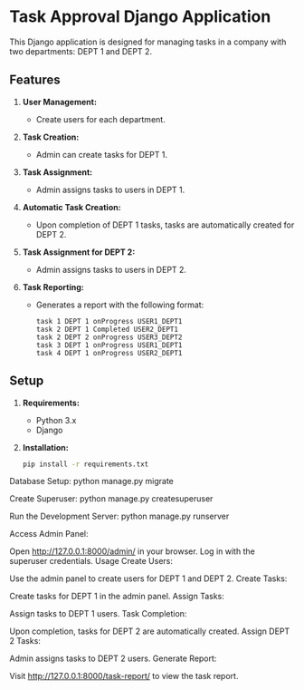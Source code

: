 
# Task Approval Django Application

This Django application is designed for managing tasks in a company with two departments: DEPT 1 and DEPT 2.

## Features

1. **User Management:**
   - Create users for each department.

2. **Task Creation:**
   - Admin can create tasks for DEPT 1.

3. **Task Assignment:**
   - Admin assigns tasks to users in DEPT 1.

4. **Automatic Task Creation:**
   - Upon completion of DEPT 1 tasks, tasks are automatically created for DEPT 2.

5. **Task Assignment for DEPT 2:**
   - Admin assigns tasks to users in DEPT 2.

6. **Task Reporting:**
   - Generates a report with the following format:
     ```
     task 1 DEPT 1 onProgress USER1_DEPT1
     task 2 DEPT 1 Completed USER2_DEPT1
     task 2 DEPT 2 onProgress USER3_DEPT2
     task 3 DEPT 1 onProgress USER1_DEPT1
     task 4 DEPT 1 onProgress USER2_DEPT1
     ```

## Setup

1. **Requirements:**
   - Python 3.x
   - Django

2. **Installation:**
   ```bash
   pip install -r requirements.txt

Database Setup:
python manage.py migrate

Create Superuser:
python manage.py createsuperuser

Run the Development Server:
python manage.py runserver

Access Admin Panel:

Open http://127.0.0.1:8000/admin/ in your browser.
Log in with the superuser credentials.
Usage
Create Users:

Use the admin panel to create users for DEPT 1 and DEPT 2.
Create Tasks:

Create tasks for DEPT 1 in the admin panel.
Assign Tasks:

Assign tasks to DEPT 1 users.
Task Completion:

Upon completion, tasks for DEPT 2 are automatically created.
Assign DEPT 2 Tasks:

Admin assigns tasks to DEPT 2 users.
Generate Report:

Visit http://127.0.0.1:8000/task-report/ to view the task report.
